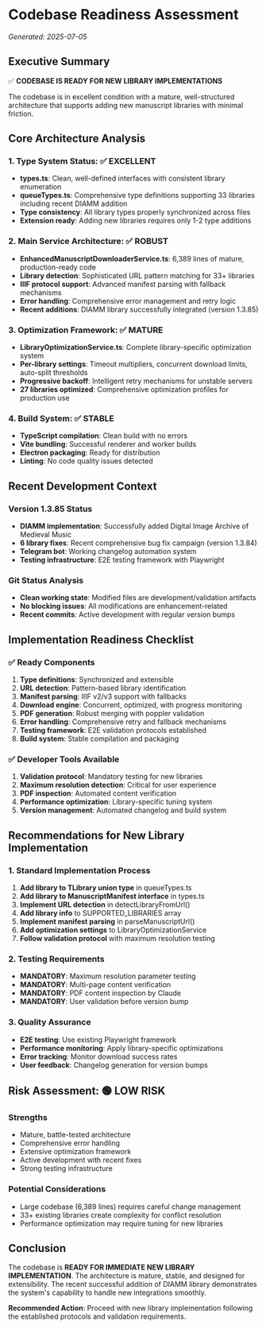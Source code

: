 # Codebase Readiness Assessment
*Generated: 2025-07-05*

## Executive Summary
✅ **CODEBASE IS READY FOR NEW LIBRARY IMPLEMENTATIONS**

The codebase is in excellent condition with a mature, well-structured architecture that supports adding new manuscript libraries with minimal friction.

## Core Architecture Analysis

### 1. Type System Status: ✅ EXCELLENT
- **types.ts**: Clean, well-defined interfaces with consistent library enumeration
- **queueTypes.ts**: Comprehensive type definitions supporting 33 libraries including recent DIAMM addition
- **Type consistency**: All library types properly synchronized across files
- **Extension ready**: Adding new libraries requires only 1-2 type additions

### 2. Main Service Architecture: ✅ ROBUST
- **EnhancedManuscriptDownloaderService.ts**: 6,389 lines of mature, production-ready code
- **Library detection**: Sophisticated URL pattern matching for 33+ libraries
- **IIIF protocol support**: Advanced manifest parsing with fallback mechanisms
- **Error handling**: Comprehensive error management and retry logic
- **Recent additions**: DIAMM library successfully integrated (version 1.3.85)

### 3. Optimization Framework: ✅ MATURE
- **LibraryOptimizationService.ts**: Complete library-specific optimization system
- **Per-library settings**: Timeout multipliers, concurrent download limits, auto-split thresholds
- **Progressive backoff**: Intelligent retry mechanisms for unstable servers
- **27 libraries optimized**: Comprehensive optimization profiles for production use

### 4. Build System: ✅ STABLE
- **TypeScript compilation**: Clean build with no errors
- **Vite bundling**: Successful renderer and worker builds
- **Electron packaging**: Ready for distribution
- **Linting**: No code quality issues detected

## Recent Development Context

### Version 1.3.85 Status
- **DIAMM implementation**: Successfully added Digital Image Archive of Medieval Music
- **6 library fixes**: Recent comprehensive bug fix campaign (version 1.3.84)
- **Telegram bot**: Working changelog automation system
- **Testing infrastructure**: E2E testing framework with Playwright

### Git Status Analysis
- **Clean working state**: Modified files are development/validation artifacts
- **No blocking issues**: All modifications are enhancement-related
- **Recent commits**: Active development with regular version bumps

## Implementation Readiness Checklist

### ✅ Ready Components
1. **Type definitions**: Synchronized and extensible
2. **URL detection**: Pattern-based library identification
3. **Manifest parsing**: IIIF v2/v3 support with fallbacks
4. **Download engine**: Concurrent, optimized, with progress monitoring
5. **PDF generation**: Robust merging with poppler validation
6. **Error handling**: Comprehensive retry and fallback mechanisms
7. **Testing framework**: E2E validation protocols established
8. **Build system**: Stable compilation and packaging

### ✅ Developer Tools Available
1. **Validation protocol**: Mandatory testing for new libraries
2. **Maximum resolution detection**: Critical for user experience
3. **PDF inspection**: Automated content verification
4. **Performance optimization**: Library-specific tuning system
5. **Version management**: Automated changelog and build system

## Recommendations for New Library Implementation

### 1. Standard Implementation Process
1. **Add library to TLibrary union type** in queueTypes.ts
2. **Add library to ManuscriptManifest interface** in types.ts
3. **Implement URL detection** in detectLibraryFromUrl()
4. **Add library info** to SUPPORTED_LIBRARIES array
5. **Implement manifest parsing** in parseManuscriptUrl()
6. **Add optimization settings** to LibraryOptimizationService
7. **Follow validation protocol** with maximum resolution testing

### 2. Testing Requirements
- **MANDATORY**: Maximum resolution parameter testing
- **MANDATORY**: Multi-page content verification
- **MANDATORY**: PDF content inspection by Claude
- **MANDATORY**: User validation before version bump

### 3. Quality Assurance
- **E2E testing**: Use existing Playwright framework
- **Performance monitoring**: Apply library-specific optimizations
- **Error tracking**: Monitor download success rates
- **User feedback**: Changelog generation for version bumps

## Risk Assessment: 🟢 LOW RISK

### Strengths
- Mature, battle-tested architecture
- Comprehensive error handling
- Extensive optimization framework
- Active development with recent fixes
- Strong testing infrastructure

### Potential Considerations
- Large codebase (6,389 lines) requires careful change management
- 33+ existing libraries create complexity for conflict resolution
- Performance optimization may require tuning for new libraries

## Conclusion

The codebase is **READY FOR IMMEDIATE NEW LIBRARY IMPLEMENTATION**. The architecture is mature, stable, and designed for extensibility. The recent successful addition of DIAMM library demonstrates the system's capability to handle new integrations smoothly.

**Recommended Action**: Proceed with new library implementation following the established protocols and validation requirements.